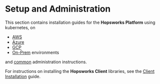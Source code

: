 # Setup and Administration

This section contains installation guides for the **Hopsworks Platform** using kubernetes, on 

- [AWS](aws/getting_started.md)
- [Azure](azure/getting_started.md)
- [GCP](gcp/getting_started.md)
- [On-Prem](on_prem/contact_hopsworks.md) environments

and [common](admin/index.md) administration instructions.

For instructions on installing the **Hopsworks Client** libraries, see the [Client Installation](../user_guides/client_installation/index.md) guide.
